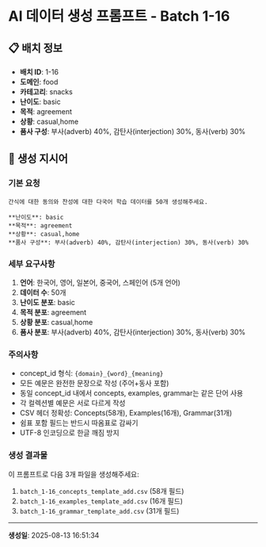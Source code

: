 # AI 데이터 생성 프롬프트 - Batch 1-16

## 📋 배치 정보

- **배치 ID**: 1-16
- **도메인**: food
- **카테고리**: snacks
- **난이도**: basic
- **목적**: agreement
- **상황**: casual,home
- **품사 구성**: 부사(adverb) 40%, 감탄사(interjection) 30%, 동사(verb) 30%

## 🎯 생성 지시어

### 기본 요청
```
간식에 대한 동의와 찬성에 대한 다국어 학습 데이터를 50개 생성해주세요.

**난이도**: basic
**목적**: agreement
**상황**: casual,home
**품사 구성**: 부사(adverb) 40%, 감탄사(interjection) 30%, 동사(verb) 30%
```

### 세부 요구사항

1. **언어**: 한국어, 영어, 일본어, 중국어, 스페인어 (5개 언어)
2. **데이터 수**: 50개
3. **난이도 분포**: basic
4. **목적 분포**: agreement
5. **상황 분포**: casual,home
6. **품사 분포**: 부사(adverb) 40%, 감탄사(interjection) 30%, 동사(verb) 30%

### 주의사항

- concept_id 형식: `{domain}_{word}_{meaning}`
- 모든 예문은 완전한 문장으로 작성 (주어+동사 포함)
- 동일 concept_id 내에서 concepts, examples, grammar는 같은 단어 사용
- 각 컬렉션별 예문은 서로 다르게 작성
- CSV 헤더 정확성: Concepts(58개), Examples(16개), Grammar(31개)
- 쉼표 포함 필드는 반드시 따옴표로 감싸기
- UTF-8 인코딩으로 한글 깨짐 방지

### 생성 결과물

이 프롬프트로 다음 3개 파일을 생성해주세요:
1. `batch_1-16_concepts_template_add.csv` (58개 필드)
2. `batch_1-16_examples_template_add.csv` (16개 필드)  
3. `batch_1-16_grammar_template_add.csv` (31개 필드)

---

**생성일**: 2025-08-13 16:51:34
